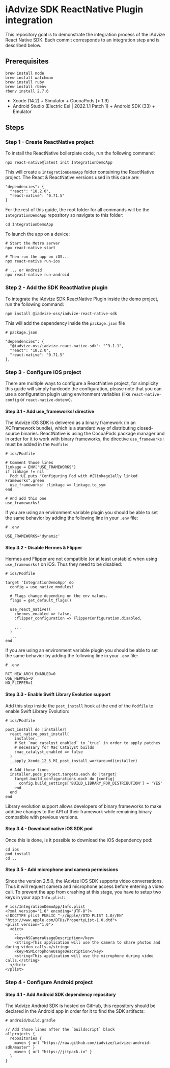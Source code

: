 # iAdvize SDK ReactNative Plugin integration

This repository goal is to demonstrate the integration process of the iAdvize React Native SDK.
Each commit corresponds to an integration step and is described below.

## Prerequisites

```
brew install node
brew install watchman
brew install ruby
brew install rbenv
rbenv install 2.7.6
```

- Xcode (14.2) + Simulator + CocoaPods (> 1.9)
- Android Studio (Electric Eel | 2022.1.1 Patch 1) + Android SDK (33) + Emulator

## Steps

### Step 1 - Create ReactNative project

To install the ReactNative boilerplate code, run the following command:

```
npx react-native@latest init IntegrationDemoApp
```

This will create a `IntegrationDemoApp` folder containing the ReactNative project.
The React & ReactNative versions used in this case are:

```
"dependencies": {
  "react": "18.2.0",
  "react-native": "0.71.5"
}
```

For the rest of this guide, the root folder for all commands will be the `IntegrationDemoApp` repository so navigate to this folder:

```
cd IntegrationDemoApp
```

To launch the app on a device:

```
# Start the Metro server
npx react-native start

# Then run the app on iOS...
npx react-native run-ios

# ... or Android
npx react-native run-android
```

### Step 2 - Add the SDK ReactNative plugin

To integrate the iAdvize SDK ReactNative Plugin inside the demo project, run the following command:

```
npm install @iadvize-oss/iadvize-react-native-sdk
```

This will add the dependency inside the `package.json` file

```
# package.json

"dependencies": {
  "@iadvize-oss/iadvize-react-native-sdk": "^3.1.1",
  "react": "18.2.0",
  "react-native": "0.71.5"
},
```

### Step 3 - Configure iOS project

There are multiple ways to configure a ReactNative project, for simplicity this guide will simply hardcode the configuration, please note that you can use a configuration plugin using environment variables (like `react-native-config` or `react-native-dotenv`).

#### Step 3.1 - Add use_frameworks! directive

The iAdvize iOS SDK is delivered as a binary framework (in an XCFramework bundle), which is a standard way of distributing closed-source binaries. ReactNative is using the CocoaPods package manager and in order for it to work with binary frameworks, the directive `use_frameworks!` must be added in the `Podfile`:

```
# ios/Podfile

# Comment those lines
linkage = ENV['USE_FRAMEWORKS']
if linkage != nil
  Pod::UI.puts "Configuring Pod with #{linkage}ally linked Frameworks".green
  use_frameworks! :linkage => linkage.to_sym
end

# And add this one
use_frameworks!
```

If you are using an environment variable plugin you should be able to set the same behavior by adding the following line in your `.env` file:

```
# .env

USE_FRAMEWORKS='dynamic'
```

#### Step 3.2 - Disable Hermes & Flipper

Hermes and Flipper are not compatible (or at least unstable) when using `use_frameworks!` on iOS. Thus they need to be disabled:

```
# ios/Podfile

target 'IntegrationDemoApp' do
  config = use_native_modules!

  # Flags change depending on the env values.
  flags = get_default_flags()

  use_react_native!(
    :hermes_enabled => false,
    :flipper_configuration => FlipperConfiguration.disabled,

    ...
  )
  ...
end
```

If you are using an environment variable plugin you should be able to set the same behavior by adding the following line in your `.env` file:

```
# .env

RCT_NEW_ARCH_ENABLED=0
USE_HERMES=0
NO_FLIPPER=1
```

#### Step 3.3 - Enable Swift Library Evolution support

Add this step inside the `post_install` hook at the end of the `Podfile` to enable Swift Library Evolution:

```
# ios/Podfile

post_install do |installer|
  react_native_post_install(
    installer,
    # Set `mac_catalyst_enabled` to `true` in order to apply patches
    # necessary for Mac Catalyst builds
    :mac_catalyst_enabled => false
  )
  __apply_Xcode_12_5_M1_post_install_workaround(installer)

  # Add those lines
  installer.pods_project.targets.each do |target|
    target.build_configurations.each do |config|
      config.build_settings['BUILD_LIBRARY_FOR_DISTRIBUTION'] = 'YES'
    end
  end
end
```

Library evolution support allows developers of binary frameworks to make additive changes to the API of their framework while remaining binary compatible with previous versions.

#### Step 3.4 - Download native iOS SDK pod

Once this is done, is it possible to download the iOS dependency pod:

```
cd ios
pod install
cd ..
```

#### Step 3.5 - Add microphone and camera permissions

Since the version 2.5.0, the iAdvize iOS SDK supports video conversations. Thus it will request camera and microphone access before entering a video call. To prevent the app from crashing at this stage, you have to setup two keys in your app `Info.plist`:

```
# ios/IntegrationDemoApp/Info.plist
<?xml version="1.0" encoding="UTF-8"?>
<!DOCTYPE plist PUBLIC "-//Apple//DTD PLIST 1.0//EN" "http://www.apple.com/DTDs/PropertyList-1.0.dtd">
<plist version="1.0">
  <dict>
    ...
    <key>NSCameraUsageDescription</key>
    <string>This application will use the camera to share photos and during video calls.</string>
    <key>NSMicrophoneUsageDescription</key>
    <string>This application will use the microphone during video calls.</string>
  </dict>
</plist>
```

### Step 4 - Configure Android project

#### Step 4.1 - Add Android SDK dependency repository

The iAdvize Android SDK is hosted on GitHub, this repository should be declared in the Android app in order for it to find the SDK artifacts:

```
# android/build.gradle

// Add those lines after the `buildscript` block
allprojects {
  repositories {
    maven { url "https://raw.github.com/iadvize/iadvize-android-sdk/master" }
    maven { url "https://jitpack.io" }
  }
}
```
